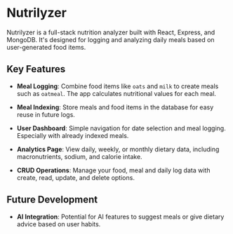 # Nutrilyzer

Nutrilyzer is a full-stack nutrition analyzer built with React, Express, and MongoDB. It's designed for logging and analyzing daily meals based on user-generated food items.

## Key Features

-   **Meal Logging**: Combine food items like `oats` and `milk` to create meals such as `oatmeal`. The app calculates nutritional values for each meal.

-   **Meal Indexing**: Store meals and food items in the database for easy reuse in future logs.

-   **User Dashboard**: Simple navigation for date selection and meal logging. Especially with already indexed meals.

-   **Analytics Page**: View daily, weekly, or monthly dietary data, including macronutrients, sodium, and calorie intake.

-   **CRUD Operations**: Manage your food, meal and daily log data with create, read, update, and delete options.

## Future Development

-   **AI Integration**: Potential for AI features to suggest meals or give dietary advice based on user habits.
